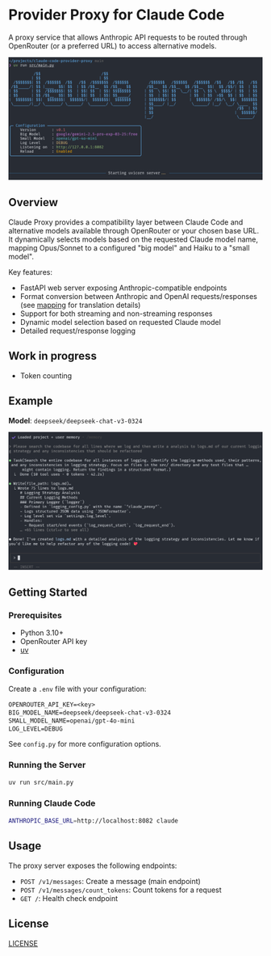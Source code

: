 # Provider Proxy for Claude Code

A proxy service that allows Anthropic API requests to be routed through OpenRouter (or a preferred URL) to access alternative models.

![Claude Proxy Logo](docs/cover.png)

## Overview

Claude Proxy provides a compatibility layer between Claude Code and alternative models available through OpenRouter or your chosen base URL. It dynamically selects models based on the requested Claude model name, mapping Opus/Sonnet to a configured "big model" and Haiku to a "small model".

Key features:

- FastAPI web server exposing Anthropic-compatible endpoints
- Format conversion between Anthropic and OpenAI requests/responses
  (see [mapping](docs/mapping.md) for translation details)
- Support for both streaming and non-streaming responses
- Dynamic model selection based on requested Claude model
- Detailed request/response logging

## Work in progress

- Token counting

## Example
**Model**: `deepseek/deepseek-chat-v3-0324`

![Claude Proxy Example](docs/example.png)

## Getting Started

### Prerequisites

- Python 3.10+
- OpenRouter API key
- [uv](https://github.com/astral-sh/uv)

### Configuration

Create a `.env` file with your configuration:

```env
OPENROUTER_API_KEY=<key>
BIG_MODEL_NAME=deepseek/deepseek-chat-v3-0324
SMALL_MODEL_NAME=openai/gpt-4o-mini
LOG_LEVEL=DEBUG
```

See `config.py` for more configuration options. 

### Running the Server

```bash
uv run src/main.py
```

### Running Claude Code

```bash
ANTHROPIC_BASE_URL=http://localhost:8082 claude
```

## Usage

The proxy server exposes the following endpoints:

- `POST /v1/messages`: Create a message (main endpoint)
- `POST /v1/messages/count_tokens`: Count tokens for a request
- `GET /`: Health check endpoint

## License

[LICENSE](./LICENSE)
